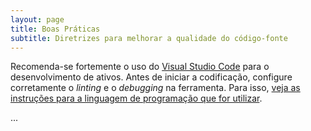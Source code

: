 ```yaml
---
layout: page
title: Boas Práticas
subtitle: Diretrizes para melhorar a qualidade do código-fonte
---
```


Recomenda-se fortemente o uso do [Visual Studio Code](https://code.visualstudio.com) para o desenvolvimento de ativos. Antes de iniciar a codificação, configure corretamente o _linting_ e o _debugging_ na ferramenta. Para isso, [veja as instruções para a linguagem de programação que for utilizar](https://code.visualstudio.com/docs/languages/overview).

...
